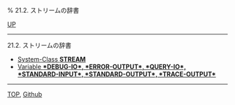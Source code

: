 % 21.2. ストリームの辞書

[UP](21.html)  

---

21.2. ストリームの辞書

- [System-Class **STREAM**](21.2.stream.html)
- [Variable **\*DEBUG-IO\*, \*ERROR-OUTPUT\*, \*QUERY-IO\*, \*STANDARD-INPUT\*, \*STANDARD-OUTPUT\*, \*TRACE-OUTPUT\***](21.2.debug-io.html)

---
[TOP](index.html),  [Github](https://github.com/nptcl/npt-japanese)

